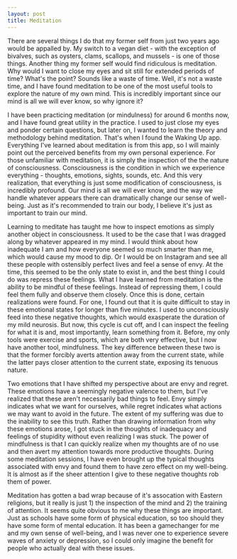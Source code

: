 ```yaml
---
layout: post
title: Meditation
---
```


There are several things I do that my former self from just two years ago would be appalled by. My switch to a vegan diet - with the exception of bivalves, such as oysters, clams, scallops, and mussels - is one of those things. Another thing my former self would find ridiculous is meditation. Why would I want to close my eyes and sit still for extended periods of time? What's the point? Sounds like a waste of time. Well, it's not a waste time, and I have found meditation to be one of the most useful tools to explore the nature of my own mind. This is incredibly important since our mind is all we will ever know, so why ignore it?

I have been practicing meditation (or mindulness) for around 6 months now, and I have found great utility in the practice. I used to just close my eyes and ponder certain questions, but later on, I wanted to learn the theory and methodology behind meditation. That's when I found the Waking Up app. Everything I've learned about meditation is from this app, so I will mainly point out the perceived benefits from my own personal experience. For those unfamiliar with meditation, it is simply the inspection of the the nature of consciousness. Consciousness is the condition in which we experience everything - thoughts, emotions, sights, sounds, etc. And this very realization, that everything is just some modification of consciousness, is incredibly profound. Our mind is all we will ever know, and the way we handle whatever appears there can dramatically change our sense of well-being. Just as it's recommended to train our body, I believe it's just as important to train our mind.

Learning to meditate has taught me how to inspect emotions as simply another object in consciousness. It used to be the case that I was dragged along by whatever appeared in my mind. I would think about how inadequate I am and how everyone seemed so much smarter than me, which would cause my mood to dip. Or I would be on Instagram and see all these people with ostensibly perfect lives and feel a sense of envy. At the time, this  seemed to be the only state to exist in, and the best thing I could do was repress these feelings. What I have learned from meditation is the ability to be mindful of these feelings. Instead of repressing them, I could feel them fully and observe them closely. Once this is done, certain realizations were found. For one, I found out that it is quite difficult to stay in these emotional states for longer than five minutes. I used to unconsciously feed into these negative thoughts, which would exasperate the duration of my mild neurosis. But now, this cycle is cut off, and I can inspect the feeling for what it is and, most importantly, learn something from it. Before, my only tools were exercise and sports, which are both very effective, but I now have another tool, mindfulness. The key difference between these two is that the former forcibly averts attention away from the current state, while the latter pays closer attention to the current state, exposing its tenuous nature.

Two emotions that I have shifted my perspective about are envy and regret. These emotions have a seemingly negative valence to them, but I've realized that these aren't necessarily bad things to feel. Envy simply indicates what we want for ourselves, while regret indicates what actions we may want to avoid in the future. The extent of my suffering was due to the inability to see this truth. Rather than drawing information from why these emotions arose, I got stuck in the thoughts of inadequacy and feelings of stupidity without even realizing I was stuck. The power of mindfulness is that I can quickly realize when my thoughts are of no use and then avert my attention towards more productive thoughts. During some meditation sessions, I have even brought up the typical thoughts associated with envy and found them to have zero effect on my well-being. It is almost as if the sheer attention I give to these negative thoughts rob them of power.

Meditation has gotten a bad wrap because of it's assocation with Eastern religions, but it really is just 1) the inspection of the mind and 2) the training of attention. It seems quite obvious to me why these things are important. Just as schools have some form of physical education, so too should they have some form of mental education. It has been a gamechanger for me and my own sense of well-being, and I was never one to experience severe waves of anxiety or depression, so I could only imagine the benefit for people who actually deal with these issues.
